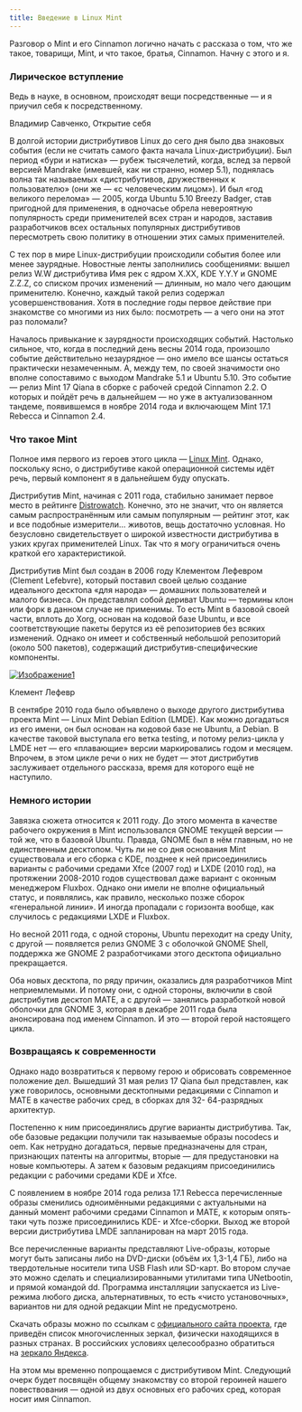 ```yaml
---
title: Введение в Linux Mint
---
```


Разговор о Mint и его Cinnamon логично начать с рассказа о том, что же такое,
товарищи, Mint, и что такое, братья, Cinnamon. Начну с этого и я.

### Лирическое вступление

Ведь в науке, в основном, происходят вещи посредственные — и я приучил себя к
посредственному.

Владимир Савченко, Открытие себя

В долгой истории дистрибутивов Linux до сего дня было два знаковых события
(если не считать самого факта начала Linux-дистрибуции). Был период «бури и
натиска» — рубеж тысячелетий, когда, вслед за первой версией Mandrake
(имевшей, как ни странно, номер 5.1), поднялась волна так называемых
«дистрибутивов, дружественных к пользователю» (они же — «с человеческим
лицом»). И был «год великого перелома» — 2005, когда Ubuntu 5.10 Breezy
Badger, став пригодной для применения, в одночасье обрела невероятную
популярность среди применителей всех стран и народов, заставив разработчиков
всех остальных популярных дистрибутивов пересмотреть свою политику в отношении
этих самых применителей.

С тех пор в мире Linux-дистрибуции происходили события более или менее
заурядные. Новостные ленты заполнились сообщениями: вышел релиз W.W
дистрибутива Имя рек с ядром X.XX, KDE Y.Y.Y и GNOME Z.Z.Z, со списком прочих
изменений — длинным, но мало чего дающим применителю. Конечно, каждый такой
релиз содержал усовершенствования. Хотя в последние годы первое действие при
знакомстве со многими из них было: посмотреть — а чего они на этот раз
поломали?

Началось привыкание к заурядности происходящих событий. Настолько сильное,
что, когда в последний день весны 2014 года, произошло событие действительно
незаурядное — оно имело все шансы остаться практически незамеченным. А, между
тем, по своей значимости оно вполне сопоставимо с выходом Mandrake 5.1 и
Ubuntu 5.10. Это событие — релиз Mint 17 Qiana в сборке с рабочей средой
Cinnamon 2.2. О которых и пойдёт речь в дальнейшем — но уже в актуализованном
тандеме, появившемся в ноябре 2014 года и включающем Mint 17.1 Rebecca и
Cinnamon 2.4.

### Что такое Mint

Полное имя первого из героев этого цикла — [Linux
Mint](http://linuxmint.com/). Однако, поскольку ясно, о дистрибутиве какой
операционной системы идёт речь, первый компонент я в дальнейшем буду опускать.

Дистрибутив Mint, начиная с 2011 года, стабильно занимает первое место в
рейтинге [Distrowatch](http://distrowatch.com/). Конечно, это не значит, что
он является самым распространённым или самым популярным — рейтинг этот, как и
все подобные измерители… животов, вещь достаточно условная. Но безусловно
свидетельствует о широкой известности дистрибутива в узких кругах применителей
Linux. Так что я могу ограничиться очень краткой его характеристикой.

Дистрибутив Mint был создан в 2006 году Клементом Лефевром (Clement Lefebvre),
который поставил своей целью создание идеального десктопа «для народа» —
домашних пользователей и малого бизнеса. Он представлял собой дериват Ubuntu —
термины клон или форк в данном случае не применимы. То есть Mint в базовой
своей части, вплоть до Xorg, основан на кодовой базе Ubuntu, и все
соответствующие пакеты берутся из её репозиториев без всяких изменений. Однако
он имеет и собственный небольшой репозиторий (около 500 пакетов), содержащий
дистрибутив-специфические компоненты.

[![Изображение1](http://alv.me/wp-content/img/2014/12/clemet-lefebvre-572x321.jpg)](http://alv.me/wp-content/img/2014/12/clemet-lefebvre.jpg)

Клемент Лефевр

В сентябре 2010 года было объявлено о выходе другого дистрибутива проекта Mint
— Linux Mint Debian Edition (LMDE). Как можно догадаться из его имени, он был
основан на кодовой базе не Ubuntu, а Debian. В качестве таковой выступала его
ветка testing, и потому релиз-цикла у LMDE нет — его «плавающие» версии
маркировались годом и месяцем. Впрочем, в этом цикле речи о них не будет —
этот дистрибутив заслуживает отдельного рассказа, время для которого ещё не
наступило.

### Немного истории

Завязка сюжета относится к 2011 году. До этого момента в качестве рабочего
окружения в Mint использовался GNOME текущей версии — той же, что в базовой
Ubuntu. Правда, GNOME был в нём главным, но не единственным десктопом. Чуть ли
не со дня основания Mint существовала и его сборка с KDE, позднее к ней
присоединились варианты с рабочими средами Xfce (2007 год) и LXDE (2010 год),
на протяжении 2008-2010 годов существовал даже вариант с оконным менеджером
Fluxbox. Однако они имели не вполне официальный статус, и появлялись, как
правило, несколько позже сборок «генеральной линии». И иногда пропадали с
горизонта вообще, как случилось с редакциями LXDE и Fluxbox.

Но весной 2011 года, с одной стороны, Ubuntu переходит на среду Unity, с
другой — появляется релиз GNOME 3 с оболочкой GNOME Shell, поддержка же GNOME
2 разработчиками этого десктопа официально прекращается.

Оба новых десктопа, по ряду причин, оказались для разработчиков Mint
неприемлемыми. И потому они, с одной стороны, включили в свой дистрибутив
десктоп MATE, а с другой — занялись разработкой новой оболочки для GNOME 3,
которая в декабре 2011 года была анонсирована под именем Cinnamon. И это —
второй герой настоящего цикла.

### Возвращаясь к современности

Однако надо возвратиться к первому герою и обрисовать современное положение
дел. Вышедший 31 мая релиз 17 Qiana был представлен, как уже говорилось,
основными десктопными редакциями с Cinnamon и MATE в качестве рабочих сред, в
сборках для 32- 64-разрядных архитектур.

Постепенно к ним присоединялись другие варианты дистрибутива. Так, обе базовые
редакции получили так называемые образы nocodecs и oem. Как нетрудно
догадаться, первые предназначены для стран, признающих патенты на алгоритмы,
вторые — для предустановки на новые компьютеры. А затем к базовым редакциям
присоединились редакции с рабочими средами KDE и Xfce.

С появлением в ноябре 2014 года релиза 17.1 Rebecca перечисленные образы
сменились одноимёнными редакциями с актуальными на данный момент рабочими
средами Cinnamon и MATE, к которым опять-таки чуть позже присоединились KDE- и
Xfce-сборки. Выход же второй версии дистрибутива LMDE запланирован на март
2015 года.

Все перечисленные варианты представляют Live-образы, которые могут быть
записаны либо на DVD-диски (объём их 1,3-1,4 ГБ), либо на твердотельные
носители типа USB Flash или SD-карт. Во втором случае это можно сделать и
специализированными утилитами типа UNetbootin, и прямой командой dd. Программа
инсталляции запускается из Live-режима любого диска, альтернативных, то есть
«чисто установочных», вариантов ни для одной редакции Mint не предусмотрено.

Скачать образы можно по ссылкам с [официального сайта проекта](http://www.linuxmint.com/download.php), где приведён список
многочисленных зеркал, физически находящихся в разных странах. В российских
условиях целесообразно обратиться на [зеркало Яндекса](http://mirror.yandex.ru/linuxmint/stable/17/).

На этом мы временно попрощаемся с дистрибутивом Mint. Следующий очерк будет
посвящён общему знакомству со второй героиней нашего повествования — одной из
двух основных его рабочих сред, которая носит имя Cinnamon.

